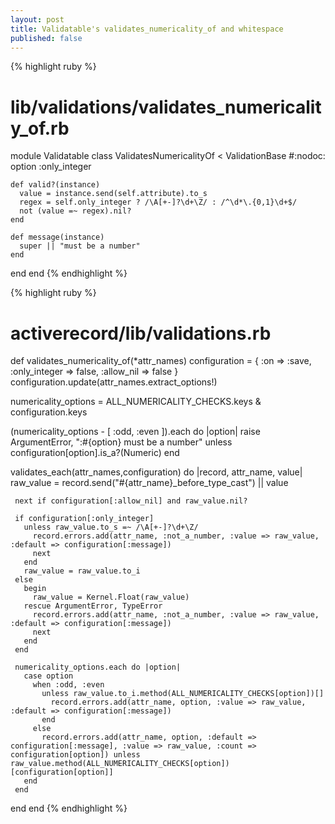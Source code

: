 ```yaml
---
layout: post
title: Validatable's validates_numericality_of and whitespace
published: false
---
```


{% highlight ruby %}
# lib/validations/validates_numericality_of.rb

module Validatable 
  class ValidatesNumericalityOf < ValidationBase #:nodoc:
    option :only_integer
    
    def valid?(instance)
      value = instance.send(self.attribute).to_s
      regex = self.only_integer ? /\A[+-]?\d+\Z/ : /^\d*\.{0,1}\d+$/
      not (value =~ regex).nil?
    end
    
    def message(instance)
      super || "must be a number"
    end
  end
end
{% endhighlight %}

{% highlight ruby %}
# activerecord/lib/validations.rb

def validates_numericality_of(*attr_names)
   configuration = { :on => :save, :only_integer => false, :allow_nil => false }
   configuration.update(attr_names.extract_options!)


   numericality_options = ALL_NUMERICALITY_CHECKS.keys & configuration.keys

   (numericality_options - [ :odd, :even ]).each do |option|
     raise ArgumentError, ":#{option} must be a number" unless configuration[option].is_a?(Numeric)
   end

   validates_each(attr_names,configuration) do |record, attr_name, value|
     raw_value = record.send("#{attr_name}_before_type_cast") || value

     next if configuration[:allow_nil] and raw_value.nil?

     if configuration[:only_integer]
       unless raw_value.to_s =~ /\A[+-]?\d+\Z/
         record.errors.add(attr_name, :not_a_number, :value => raw_value, :default => configuration[:message])
         next
       end
       raw_value = raw_value.to_i
     else
       begin
         raw_value = Kernel.Float(raw_value)
       rescue ArgumentError, TypeError
         record.errors.add(attr_name, :not_a_number, :value => raw_value, :default => configuration[:message])
         next
       end
     end

     numericality_options.each do |option|
       case option
         when :odd, :even
           unless raw_value.to_i.method(ALL_NUMERICALITY_CHECKS[option])[]
             record.errors.add(attr_name, option, :value => raw_value, :default => configuration[:message])
           end
         else
           record.errors.add(attr_name, option, :default => configuration[:message], :value => raw_value, :count => configuration[option]) unless raw_value.method(ALL_NUMERICALITY_CHECKS[option])[configuration[option]]
       end
     end
   end
 end
{% endhighlight %}

